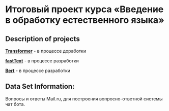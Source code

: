 <h1>Итоговый проект курса «Введение в обработку естественного языка»</h1>

<!--![HTRU2](data/image/bot.gif)-->

## Description of projects

[**Transformer**](https://github.com/busiko7/Geekbrains/blob/master/Introduction_to_NLP/course_project/transformer.ipynb) - в процессе доработки

[**fastText**](https://github.com/busiko7/Geekbrains/blob/master/Introduction_to_NLP/course_project/FastText.ipynb) - в процессе разработки  

[**Bert**](https://github.com/busiko7/Geekbrains/blob/master/Introduction_to_NLP/course_project/bert.ipynb) - в процессе разработки   
  
<h2>Data Set Information:</h2> 

Вопросы и ответы Mail.ru, для построения вопросно-ответной системы чат бота.
